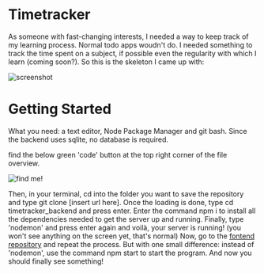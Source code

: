 # Timetracker

As someone with fast-changing interests, I needed a way to keep track of my learning process. Normal todo apps woudn't do. I needed something to track the time spent on a subject, if possible even the regularity with which I learn (coming soon?). So this is the skeleton I came up with:

![screenshot](https://github.com/ThemisDaughter/timetracker_frontend/tree/master/public/Screenshot.png?raw=true "timetracker")


# Getting Started 
What you need: a text editor, Node Package Manager and git bash. Since the backend uses sqlite, no database is required.

find the below green 'code' button at the top right corner of the file overview.

 ![find me!](/client/public/readmebuttons.png?raw=true)

Then, in your terminal, cd into the folder you want to save the repository and type git clone [insert url here]. Once the loading is done, type cd timetracker_backend and press enter. Enter the command npm i to install all the dependencies needed to get the server up and running. Finally, type 'nodemon' and press enter again and voilà, your server is running! (you won't see anything on the screen yet, that's normal)
Now, go to the [fontend repository](https://github.com/ThemisDaughter/timetracker_frontend) and repeat the process. But with one small difference: instead of 'nodemon', use the command npm start to start the program. And now you should finally see something!

